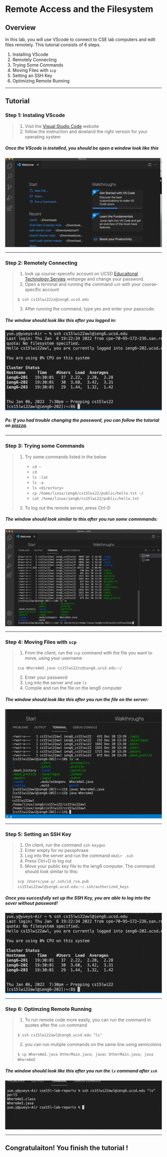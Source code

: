 # Remote Access and the Filesystem 
## Overview
In this lab, you will use VScode to connect to CSE lab computers and edit files remotely. This tutorial consists of 6 steps.
1. Installing VScode
2. Remotely Connecting
3. Trying Some Commands
4. Moving Files with `scp`
5. Setting an SSH Key
6. Optimizing Remote Running

---

## Tutorial 
### Step 1: Instaling VScode
> 1.  Visit the [Visual Studio Code](https://code.visualstudio.com/) website 
> 2.  follow the instruction and dowland the right version for your operating system

##### Once the VScode is installed, you should be open a window look like this 

![](vscodwd.png)

---
### Step 2: Remotely Connecting
> 1. look up course-specefic account on UCSD [Educaitonal Technology Servies](https://sdacs.ucsd.edu/~icc/index.php) webpege and change your password.
> 2. Open a terminal and running the command `ssh` with your course-specific account 
> 
> `$ ssh cs15lwi22zz@ieng6.ucsd.edu`
>
> 3.  After running the command, type yes and enter your passcode. 

##### The window should look like this after you logged in:

![](loginw.png)

##### Ps: If you had trouble changing the password, you can follow the tutorial on [piazza](https://piazza.com/class/kxs0toocqhv4og?cid=54).

---
### Step 3: Trying some Commands
> 1. Try some commands listed in the below
>   
>    * `cd ~`
>    * `cd`
>    * `ls -lat`
>    * `ls -a`
>    * `ls <directory>`
>    * `cp /home/linux/ieng6/cs15lwi22/public/hello.txt ~/`
>    * `cat /home/linux/ieng6/cs15lwi22/public/hello.txt`
> 2. To log out the remote server, press Ctrl-D

##### The window should look similar to this after you run some commmands:

![](cmdsc.png)

- - -
### Step 4: Moving Files with `scp`
> 1. From the client, run the `scp` command with the file you want to move, using your username
>
> `scp WhereAmI.java cs15lwi22zz@ieng6.ucsd.edu:~/`
>
> 2. Enter your password
> 3. Log into the server and use `ls`
> 4. Compile and run the file on the ieng6 computer

##### The window should look like this after you run the file on the server:

![](scp.png)

- - -
### Step 5: Setting an SSH Key
> 1. On client, run the command `ssh-keygen`
> 2. Enter empty for no passphrase
> 3. Log into the server and run the command `mkdir .ssh`
> 4. Press Ctrl+D to log out
> 5. Move your public key file to the ieng6 computer. The command should look similar to this:
> 
> `scp /Users/yue.y/.ssh/id_rsa.pub cs15lwi22awl@ieng6.ucsd.edu:~/.ssh/authorized_keys`

##### Once you succesfully set up the SSH Key, you are able to log into the sever without password!

![](nopin.png)

- - - 
### Step 6: Optimzing Remote Running
> 1. To run remote code more easily, you can run the command in quotes after the `ssh` command 
>
> `$ ssh cs15lwi22awl@ieng6.ucsd.edu "ls"`
> 
> 2. you can run mutiple commands on the same line using semicolons
>
> `$ cp WhereAmI.java OtherMain.java; javac OtherMain.java; java WhereAmI`

##### The window should look like this after you run  the `ls` command after `ssh`

![](ls.png)

- - - 
## Congratulaiton! You finish the tutorial !









